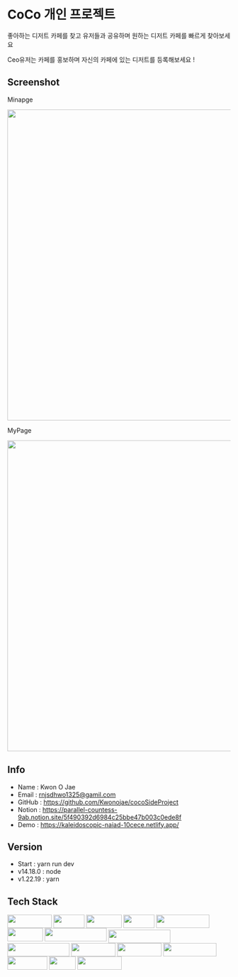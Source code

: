 # CoCo 개인 프로젝트

좋아하는 디저트 카페를 찾고 유저들과 공유하며 원하는 디저트 카페를 빠르게 찾아보세요

Ceo유저는 카페를 홍보하며 자신의 카페에 있는 디저트를 등록해보세요 !

## Screenshot

Minapge

<img src="https://github.com/Kwonojae/cocoSideProject/assets/52174468/286d1835-5b0c-4df4-9040-562a435c685e" width="700"/>

MyPage

<img src="https://github.com/Kwonojae/cocoSideProject/assets/52174468/912f1225-c995-4144-912e-5a6e497ed78e" width="700"/>

## Info

- Name : Kwon O Jae
- Email : rnjsdhwo1325@gamil.com
- GitHub : https://github.com/Kwonojae/cocoSideProject
- Notion : https://parallel-countess-9ab.notion.site/5f490392d6984c25bbe47b003c0ede8f
- Demo : https://kaleidoscopic-naiad-10cece.netlify.app/

## Version

- Start : yarn run dev
- v14.18.0 : node
- v1.22.19 : yarn

## Tech Stack

   <img align="left" src="https://img.shields.io/badge/VsCode-007ACC?style=flat&logo=Visual Studio code&logoColor=white" width="100" height="30" style="padding-right:1px;"/>
   <img align="left" src="https://img.shields.io/badge/Vite-646CFF?style=flat&logo=Vite&logoColor=white" width="70" height="30" style="padding-right:1px;"/>
   <img align="left" src="https://img.shields.io/badge/HTML-E34F26?style=flat&logo=html5&logoColor=white" width="80" height="30" style="padding-right:1px;"/>
   <img align="left" src="https://img.shields.io/badge/CSS-1572B6?style=flat&logo=CSS3&logoColor=white" width="70" height="30" style="padding-right:1px;"/>
   <img align="left" src="https://img.shields.io/badge/JavaScript-F7DF1E?style=flat&logo=javascript&logoColor=white" width="120" height="30" style="padding-right:1px;"/>
   <img align="left" src="https://img.shields.io/badge/React-3178C6?style=flat&logo=React&logoColor=white" width="80" height="30" style="padding-right:1px;"/>
   <img align="left" src="https://img.shields.io/badge/ReactContext-000000?style=flat&logo=React&logoColor=white" width="140" height="30" style="padding-right:1px;"/>
    <br/>
    <br/>
   <img align="left" src="https://img.shields.io/badge/ReactQuery-FF4154?style=flat&logo=ReactQuery&logoColor=white" width="140" height="30" style="padding-right:1px;"/>
   <img align="left" src="https://img.shields.io/badge/Tailwind Css-06B6D4?style=flat&logo=TailwindCss&logoColor=white" width="140" height="30" style="padding-right:1px;"/>
   <img align="left" src="https://img.shields.io/badge/FireBase-F07A5B?style=flat&logo=FireBase&logoColor=white" width="100" height="30" style="padding-right:1px;"/>
   <img align="left" src="https://img.shields.io/badge/Netlify-00C7B7?style=flat&logo=Netlify&logoColor=white" width="100" height="30" style="padding-right:1px;"/>
   <img align="left" src="https://img.shields.io/badge/Cloudinary-2C39BD?style=flat&logo=Cloudflare&logoColor=white" width="120" height="30" style="padding-right:1px;"/>
   <img align="left" src="https://img.shields.io/badge/GitHub-181717?style=flat&logo=GitHub&logoColor=white" width="90" height="30" style="padding-right:1px;"/>
   <img align="left" src="https://img.shields.io/badge/Git-F05032?style=flat&logo=Git&logoColor=white" width="60" height="30" style="padding-right:1px;"/>
   <img align="left" src="https://img.shields.io/badge/macOS-000000?style=flat&logo=Apple&logoColor=white" width="100" height="30" style="padding-right:1px;"/>
